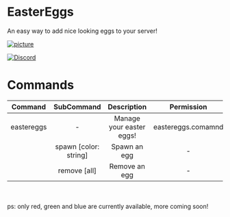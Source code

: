 # EasterEggs
An easy way to add nice looking eggs to your server!

[![picture](https://github.com/DerDevHD/EasterEggs/blob/master/img/ingame.png)](https://github.com/DerDevHD/EasterEggs)

[![Discord](https://img.shields.io/discord/692324167281934386?color=informational&label=discord)](https://discord.gg/2pADFQW)

# Commands
|Command|SubCommand|Description|Permission|Alias|
|:---:|:---:|:---:|:---:|:---:|
|eastereggs|-|Manage your easter eggs!|eastereggs.comamnd|egg|
| |spawn [color: string]|Spawn an egg|-|add|
| |remove [all]|Remove an egg|-|delete|

<br><br>
ps: only red, green and blue are currently available, more coming soon!